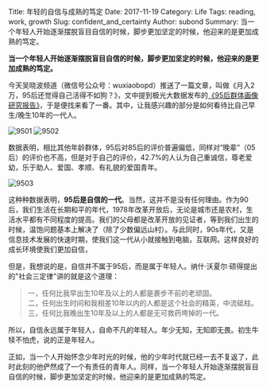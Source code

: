 Title: 年轻的自信与成熟的笃定
Date: 2017-11-19
Category: Life
Tags: reading, work, growth
Slug: confident_and_certainty
Author: subond
Summary: 当一个年轻人开始逐渐摆脱盲目自信的时候，脚步更加坚定的时候，他迎来的是更加成熟的笃定。

**当一个年轻人开始逐渐摆脱盲目自信的时候，脚步更加坚定的时候，他迎来的是更加成熟的笃定。**

今天吴晓波频道（微信号公众号：wuxiaobopd）推送了一篇文章，叫做《月入2万，95后还觉得自己活得不如狗？》，文中提到极光大数据发布的[《95后群体画像研究报告》](https://www.jiguang.cn/reports/116)，于是便找来看了一番。其中，让我感兴趣的部分是如何看待比自己早生/晚生10年的一代人。

![9501](http://on64c9tla.bkt.clouddn.com/Reads/9501.GIF)
![9502](http://on64c9tla.bkt.clouddn.com/Reads/9502.GIF)

数据表明，相比其他年龄群体，95后对85后的评价普遍偏低，同样对“晚辈”（05后）的评价也不高，但是对于自己的评价，42.7%的人认为自己重诚信，尊老爱幼，乐于助人、爱国、孝顺、有礼貌的爱国青年。

![9503](http://on64c9tla.bkt.clouddn.com/Reads/9503.GIF)

这种种数据表明，**95后是自信的一代**。当然，这并不是没有任何理由。作为90后，我们生活在长期和平的年代，1978年改革开放后，无论是城市还是农村，生活水平都有不同程度的提高。我们的父母都是改革开放的见证者，等到我们出生的时候，温饱问题基本上解决了（除了少数偏远山村）。与此同时，90s年代，又是信息技术发展的快速时期，使我们这一代从小就接触到电脑，互联网。这样良好的成长环境使我们更加自信，

但是，我想说的是，自信并不属于95后，而是属于年轻人。纳什·沃夏尔·硕得提出的"社会三定律"讲的就是这个道理：

> 一，任何比我早出生10年及以上的人都是裹步不前的老顽固。  
> 二，任何出生时间和我相差10年以内的人都是这个社会的精英，中流砥柱。  
> 三，任何比我晚出生10年及以上的人都是无可救药垮掉的一代。 ​​​​  

所以，自信永远属于年轻人，自命不凡的年轻人。年少无知，无知即无畏。初生牛犊不怕虎，说的正是年轻人。

正如，当一个人开始怀念少年时光的时候，他的少年时代就已经一去不复返了，此时此刻的他俨然成了一个有责任的青年人。同样，当一个年轻人开始逐渐摆脱盲目自信的时候，脚步更加坚定的时候，他迎来的是更加成熟的笃定。

